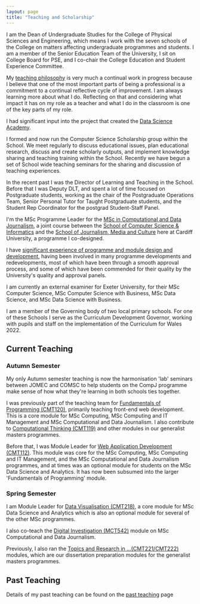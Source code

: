 ```yaml
---
layout: page
title: "Teaching and Scholarship"
---
```


I am the Dean of Undergraduate Studies for the College of Physical Sciences and Engineering, which means I work with the seven schools of the College on matters affecting undergraduate programmes and students. I am a member of the Senior Education Team of the University, I sit on College Board for PSE, and I co-chair the College Education and Student Experience Committee.


My [teaching philosophy](https://www.martinjc.com/teaching/philosophy/) is very much a continual work in progress because I believe that one of the most important parts of being a professional is a commitment to a continual reflective cycle of improvement. I am always learning more about what I do. Reflecting on that and considering what impact it has on my role as a teacher and what I do in the classroom is one of the key parts of my role. 

I had significant input into the project that created the [Data Science Academy](https://www.cardiff.ac.uk/data-science-academy).

I formed and now run the Computer Science Scholarship group within the School. We meet regularly to discuss educational issues, plan educational research, discuss and create scholarly outputs, and implement knowledge sharing and teaching training within the School. Recently we have begun a set of School wide teaching seminars for the sharing and discussion of teaching experiences.

In the recent past I was the Director of Learning and Teaching in the School. Before that I was Deputy DLT, and spent a lot of time focused on Postgraduate students, working as the chair of the Postgraduate Operations Team, Senior Personal Tutor for Taught Postgraduate students, and the Student Rep Coordinator for the postgrad Student-Staff Panel.

I'm the MSc Programme Leader for the [MSc in Computational and Data Journalism](http://www.cardiff.ac.uk/study/postgraduate/taught/courses/course/computational-and-data-journalism-msc), a joint course between the [School of Computer Science & Informatics](http://www.cardiff.ac.uk/computer-science/) and the [School of Journalism, Media and Culture](http://www.cardiff.ac.uk/journalism-media-and-culture) here at Cardiff University, a programme I co-designed.

I have [significant experience of programme and module design and development](development/), having been involved in many programme developments and redevelopments, most of which have been through a smooth approval process, and some of which have been commended for their quality by the University's quality and approval panels.  

I am currently an external examiner for Exeter University, for their MSc Computer Science, MSc Computer Science with Business, MSc Data Science, and MSc Data Science with Business.

I am a member of the Governing body of two local primary schools. For one of these Schools I serve as the Curriculum Development Governor, working with pupils and staff on the implementation of the Curriculum for Wales 2022.

## Current Teaching 

### Autumn Semester

My only Autumn semester teaching is now the harmonisation 'lab' seminars between JOMEC and COMSC to help students on the CompJ programme make sense of how what they're learning in both schools ties together.

I was previously part of the teaching team for [Fundamentals of Programming (CMT120)](http://handbooks.data.cardiff.ac.uk/module/CMT120/20A.html), primarily teaching front-end web development. This is a core module for MSc Computing, MSc Computing and IT Management and MSc Computational and Data Journalism. I also contribute to [Computational Thinking (CMT119)](http://handbooks.data.cardiff.ac.uk/module/CMT119/20A.html) and other modules in our generalist masters programmes.

Before that, I was Module Leader for [Web Application Development (CMT112)](http://handbooks.data.cardiff.ac.uk/module/CMT112.html). This module was core for the MSc Computing, MSc Computing and IT Management, and the MSc Computational and Data Journalism programmes, and at times was an optional module for students on the MSc Data Science and Analytics. It has now been subsumed into the larger 'Fundamentals of Programming' module.

### Spring Semester

I am Module Leader for [Data Visualisation (CMT218)](http://handbooks.data.cardiff.ac.uk/module/CMT218.html), a core module for MSc Data Science and Analytics which is also an optional module for several of the other MSc programmes.

I also co-teach the [Digital Investigation (MCT542)](http://handbooks.data.cardiff.ac.uk/module/MCT542.html) module on MSc Computational and Data Journalism.

Previously, I also ran the [Topics and Research in ...(CMT221/CMT222)](http://handbooks.data.cardiff.ac.uk/module/CMT221.html) modules, which are our dissertation preparation modules for the generalist masters programmes. 

## Past Teaching

Details of my past teaching can be found on the [past teaching](https://www.martinjc.com/teaching/past-teaching/) page